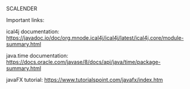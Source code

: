 SCALENDER

Important links:

ical4j documentation:
https://javadoc.io/doc/org.mnode.ical4j/ical4j/latest/ical4j.core/module-summary.html

java.time documentation:
https://docs.oracle.com/javase/8/docs/api/java/time/package-summary.html

javaFX tutorial:
https://www.tutorialspoint.com/javafx/index.htm